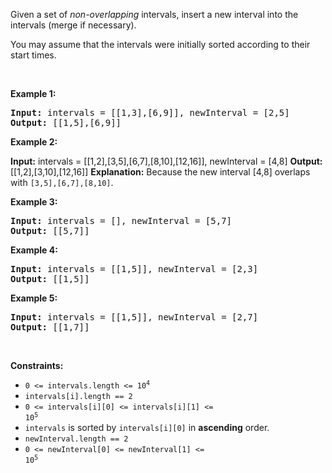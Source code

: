 Given a set of _non-overlapping_ intervals, insert a new interval into the intervals (merge if necessary).

You may assume that the intervals were initially sorted according to their start times.

&nbsp;

__Example 1:__

<pre>
<strong>Input:</strong> intervals = [[1,3],[6,9]], newInterval = [2,5]
<strong>Output:</strong> [[1,5],[6,9]]
</pre>

__Example 2:__

<strong>Input:</strong> intervals = [[1,2],[3,5],[6,7],[8,10],[12,16]], newInterval = [4,8]
    <strong>Output:</strong> [[1,2],[3,10],[12,16]]
    <strong>Explanation:</strong> Because the new interval [4,8] overlaps with <code>[3,5],[6,7],[8,10]</code>.

__Example 3:__

<pre>
<strong>Input:</strong> intervals = [], newInterval = [5,7]
<strong>Output:</strong> [[5,7]]
</pre>

__Example 4:__

<pre>
<strong>Input:</strong> intervals = [[1,5]], newInterval = [2,3]
<strong>Output:</strong> [[1,5]]
</pre>

__Example 5:__

<pre>
<strong>Input:</strong> intervals = [[1,5]], newInterval = [2,7]
<strong>Output:</strong> [[1,7]]
</pre>

&nbsp;

__Constraints:__

*   <code>0 &lt;= intervals.length &lt;= 10<sup>4</sup></code>
*   `` intervals[i].length == 2 ``
*   <code>0 &lt;=&nbsp;intervals[i][0] &lt;=&nbsp;intervals[i][1] &lt;= 10<sup>5</sup></code>
*   `` intervals ``&nbsp;is sorted by `` intervals[i][0] `` in __ascending__&nbsp;order.
*   `` newInterval.length == 2 ``
*   <code>0 &lt;=&nbsp;newInterval[0] &lt;=&nbsp;newInterval[1] &lt;= 10<sup>5</sup></code>